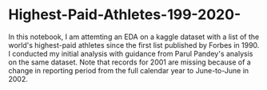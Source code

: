 # Highest-Paid-Athletes-199-2020-
In this notebook, I am attemting an EDA on a kaggle dataset with a list of the world's highest-paid athletes since the first list published by Forbes in 1990. I conducted my initial analysis with guidance from Parul Pandey's analysis on the same dataset. Note that records for 2001 are missing because of a change in reporting period from the full calendar year to June-to-June in 2002.
